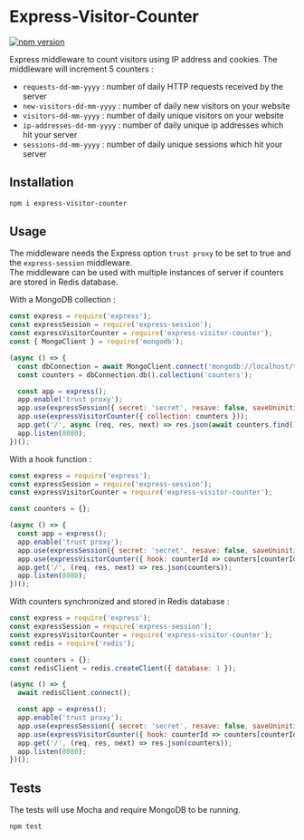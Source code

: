 # Express-Visitor-Counter

[![npm version](https://badge.fury.io/js/express-visitor-counter.svg)](https://www.npmjs.com/package/express-visitor-counter)

Express middleware to count visitors using IP address and cookies.
The middleware will increment 5 counters :

- `requests-dd-mm-yyyy` : number of daily HTTP requests received by the server
- `new-visitors-dd-mm-yyyy` : number of daily new visitors on your website
- `visitors-dd-mm-yyyy` : number of daily unique visitors on your website
- `ip-addresses-dd-mm-yyyy` : number of daily unique ip addresses which hit your server
- `sessions-dd-mm-yyyy` : number of daily unique sessions which hit your server

## Installation

```bash
npm i express-visitor-counter
```

## Usage

The middleware needs the Express option `trust proxy` to be set to true and the `express-session` middleware.  
The middleware can be used with multiple instances of server if counters are stored in Redis database.

With a MongoDB collection :

```js
const express = require('express');
const expressSession = require('express-session');
const expressVisitorCounter = require('express-visitor-counter');
const { MongoClient } = require('mongodb');

(async () => {
  const dbConnection = await MongoClient.connect('mongodb://localhost/test', { useUnifiedTopology: true });
  const counters = dbConnection.db().collection('counters');

  const app = express();
  app.enable('trust proxy');
  app.use(expressSession({ secret: 'secret', resave: false, saveUninitialized: true }));
  app.use(expressVisitorCounter({ collection: counters }));
  app.get('/', async (req, res, next) => res.json(await counters.find().toArray()));
  app.listen(8080);
})();
```

With a hook function :

```js
const express = require('express');
const expressSession = require('express-session');
const expressVisitorCounter = require('express-visitor-counter');

const counters = {};

(async () => {
  const app = express();
  app.enable('trust proxy');
  app.use(expressSession({ secret: 'secret', resave: false, saveUninitialized: true }));
  app.use(expressVisitorCounter({ hook: counterId => counters[counterId] = (counters[counterId] || 0) + 1 }));
  app.get('/', (req, res, next) => res.json(counters));
  app.listen(8080);
})();
```

With counters synchronized and stored in Redis database :

```js
const express = require('express');
const expressSession = require('express-session');
const expressVisitorCounter = require('express-visitor-counter');
const redis = require('redis');

const counters = {};
const redisClient = redis.createClient({ database: 1 });

(async () => {
  await redisClient.connect();

  const app = express();
  app.enable('trust proxy');
  app.use(expressSession({ secret: 'secret', resave: false, saveUninitialized: true }));
  app.use(expressVisitorCounter({ hook: counterId => counters[counterId] = (counters[counterId] || 0) + 1, redisClient }));
  app.get('/', (req, res, next) => res.json(counters));
  app.listen(8080);
})();
```

## Tests

The tests will use Mocha and require MongoDB to be running.

```bash
npm test
```
